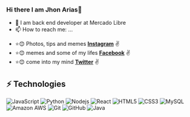 ### Hi there I am Jhon Arias👋


- 👯 I am back end developer at Mercado Libre
- 📫 How to reach me: ...
* :star::blush: Photos, tips and memes **[Instagram](https://www.instagram.com/jhon_e_arias)** :v:
* :star::blush: memes and some of my lifes **[Facebook](https://www.facebook.com/jhonedison.ariasesparza)** :v:
* :star::blush: come into my mind **[Twitter](https://twitter.com/jhon_e_arias)** :v:

## ⚡ Technologies

![JavaScript](https://img.shields.io/badge/-JavaScript-black?style=flat-square&logo=javascript)
![Python](https://img.shields.io/badge/-Python-black?style=flat-square&logo=python)
![Nodejs](https://img.shields.io/badge/-Nodejs-black?style=flat-square&logo=Node.js)
![React](https://img.shields.io/badge/-React-black?style=flat-square&logo=react)
![HTML5](https://img.shields.io/badge/-HTML5-E34F26?style=flat-square&logo=html5&logoColor=white)
![CSS3](https://img.shields.io/badge/-CSS3-1572B6?style=flat-square&logo=css3)
![MySQL](https://img.shields.io/badge/-MySQL-black?style=flat-square&logo=mysql)
![Amazon AWS](https://img.shields.io/badge/Amazon%20AWS-232F3E?style=flat-square&logo=amazon-aws)
![Git](https://img.shields.io/badge/-Git-black?style=flat-square&logo=git)
![GitHub](https://img.shields.io/badge/-GitHub-181717?style=flat-square&logo=github)
![Java](https://img.shields.io/badge/-Java-181717?style=flat-square&logo=java)

